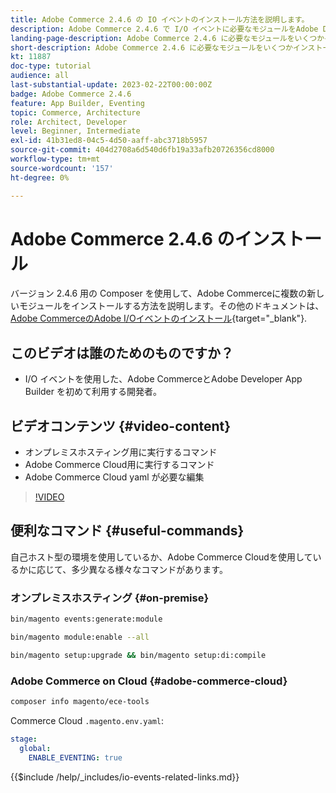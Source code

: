```yaml
---
title: Adobe Commerce 2.4.6 の IO イベントのインストール方法を説明します。
description: Adobe Commerce 2.4.6 で I/O イベントに必要なモジュールをAdobe Developer App Builder で使用するためにインストールする方法を説明します。
landing-page-description: Adobe Commerce 2.4.6 に必要なモジュールをいくつかインストールする方法を説明します。
short-description: Adobe Commerce 2.4.6 に必要なモジュールをいくつかインストールする方法を説明します。
kt: 11887
doc-type: tutorial
audience: all
last-substantial-update: 2023-02-22T00:00:00Z
badge: Adobe Commerce 2.4.6
feature: App Builder, Eventing
topic: Commerce, Architecture
role: Architect, Developer
level: Beginner, Intermediate
exl-id: 41b31ed8-04c5-4d50-aaff-abc3718b5957
source-git-commit: 404d2708a6d540d6fb19a33afb20726356cd8000
workflow-type: tm+mt
source-wordcount: '157'
ht-degree: 0%

---
```


# Adobe Commerce 2.4.6 のインストール

バージョン 2.4.6 用の Composer を使用して、Adobe Commerceに複数の新しいモジュールをインストールする方法を説明します。その他のドキュメントは、 [Adobe CommerceのAdobe I/Oイベントのインストール](https://developer.adobe.com/commerce/events/get-started/installation/){target="_blank"}.

## このビデオは誰のためのものですか？

* I/O イベントを使用した、Adobe CommerceとAdobe Developer App Builder を初めて利用する開発者。

## ビデオコンテンツ {#video-content}

* オンプレミスホスティング用に実行するコマンド
* Adobe Commerce Cloud用に実行するコマンド
* Adobe Commerce Cloud yaml が必要な編集

>[!VIDEO](https://video.tv.adobe.com/v/3415795?quality=12&learn=on)

## 便利なコマンド {#useful-commands}

自己ホスト型の環境を使用しているか、Adobe Commerce Cloudを使用しているかに応じて、多少異なる様々なコマンドがあります。

### オンプレミスホスティング {#on-premise}

```bash
bin/magento events:generate:module

bin/magento module:enable --all

bin/magento setup:upgrade && bin/magento setup:di:compile
```

### Adobe Commerce on Cloud {#adobe-commerce-cloud}

```bash
composer info magento/ece-tools
```

Commerce Cloud `.magento.env.yaml`:

```yaml
stage:
  global:
    ENABLE_EVENTING: true
```

{{$include /help/_includes/io-events-related-links.md}}
